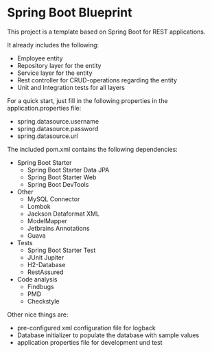 # Spring Boot Blueprint
This project is a template based on Spring Boot for REST applications. 

It already includes the following: 
- Employee entity
- Repository layer for the entity
- Service layer for the entity
- Rest controller for CRUD-operations regarding the entity
- Unit and Integration tests for all layers

For a quick start, just fill in the following properties in the application.properties file:
- spring.datasource.username
- spring.datasource.password
- spring.datasource.url

The included pom.xml contains the following dependencies:
- Spring Boot Starter
  - Spring Boot Starter Data JPA
  - Spring Boot Starter Web
  - Spring Boot DevTools
- Other
  - MySQL Connector
  - Lombok
  - Jackson Dataformat XML
  - ModelMapper
  - Jetbrains Annotations
  - Guava
- Tests
  - Spring Boot Starter Test
  - JUnit Jupiter
  - H2-Database
  - RestAssured
- Code analysis
  - Findbugs
  - PMD
  - Checkstyle
  
Other nice things are: 
- pre-configured xml configuration file for logback
- Database initializer to populate the database with sample values
- application properties file for development und test 